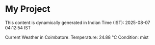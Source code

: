 # My Project

This content is dynamically generated in Indian Time (IST): 2025-08-07 04:12:54 IST


Current Weather in Coimbatore:
Temperature: 24.88 °C
Condition: mist
